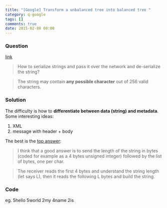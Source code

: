 ```yaml
---
title: "[Google] Transform a unbalanced tree into balanced tree "
category: q-google
tags: []
comments: true
date: 2015-02-08 00:00
---
```



### Question

[link](http://www.careercup.com/question?id=5979667)

> How to serialize strings and pass it over the network and de-serialize the string?

> The string may contain **any possible character** out of 256 valid characters.

### Solution

The difficulty is how to **differentiate between data (string) and metadata**. Some interesting ideas:

1. XML
2. message with header + body

The best is the [top answer](http://www.careercup.com/question?id=5979667):

> I think that a good answer is to send the length of the string in bytes (coded for example as a 4 bytes unsigned integer) followed by the list of bytes, one per char.

> The receiver reads the first 4 bytes and understand the string length (let says L), then it reads the following L bytes and build the string.

### Code

eg. 5hello 5world 2my 4name 2is

